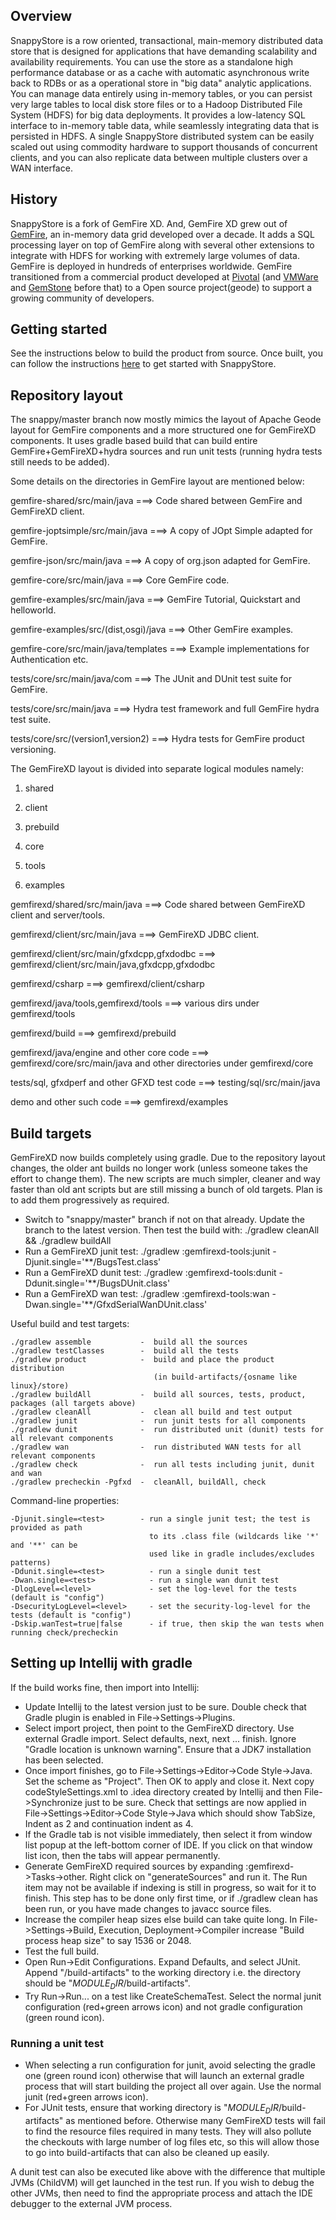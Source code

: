 ## Overview
SnappyStore is a row oriented, transactional, main-memory distributed data store that is designed for applications that have demanding scalability and availability requirements. You can use the store as a standalone high performance database or as a cache with automatic asynchronous write back to RDBs or as a operational store in "big data" analytic applications. You can manage data entirely using in-memory tables, or you can persist very large tables to local disk store files or to a Hadoop Distributed File System (HDFS) for big data deployments. It provides a low-latency SQL interface to in-memory table data, while seamlessly integrating data that is persisted in HDFS. A single SnappyStore distributed system can be easily scaled out using commodity hardware to support thousands of concurrent clients, and you can also replicate data between multiple clusters over a WAN interface. 

<!--
![GemXD_Architecture](http://gemfirexd.docs.pivotal.io/docs-gemfirexd/common/images/esql_at_a_glance.png)
-->

## History
SnappyStore is a fork of GemFire XD. And, GemFire XD grew out of [GemFire](http://pivotal.io/big-data/pivotal-gemfire), an in-memory data grid developed over a decade. It adds a SQL processing layer on top of GemFire along with several other extensions to integrate with HDFS for working with extremely large volumes of data. GemFire is deployed in hundreds of enterprises worldwide. 
GemFire transitioned from a commercial product developed at [Pivotal](www.pivotal.io) (and [VMWare](www.vmware.com) and [GemStone](www.gemstone.com) before that) to a Open source project(geode) to support a growing community of developers. 

## Getting started
See the instructions below to build the product from source. Once built, you can follow the instructions [here](http://gemfirexd.docs.pivotal.io/docs-gemfirexd/getting_started/book_intro.html) to get started with SnappyStore.


## Repository layout

The snappy/master branch now mostly mimics the layout of Apache Geode layout for GemFire components and a more structured one for GemFireXD components. It uses gradle based build that can build entire GemFire+GemFireXD+hydra sources and run unit tests (running hydra tests still needs to be added).

Some details on the directories in GemFire layout are mentioned below:

 gemfire-shared/src/main/java                   ===> Code shared between GemFire and GemFireXD client.

 gemfire-joptsimple/src/main/java               ===> A copy of JOpt Simple adapted for GemFire.

 gemfire-json/src/main/java                     ===> A copy of org.json adapted for GemFire.

 gemfire-core/src/main/java                     ===> Core GemFire code.

 gemfire-examples/src/main/java                 ===> GemFire Tutorial, Quickstart and helloworld.

 gemfire-examples/src/(dist,osgi)/java          ===> Other GemFire examples.

 gemfire-core/src/main/java/templates           ===> Example implementations for Authentication etc.

 tests/core/src/main/java/com                   ===> The JUnit and DUnit test suite for GemFire.

 tests/core/src/main/java                       ===> Hydra test framework and full GemFire hydra test suite.

 tests/core/src/(version1,version2)             ===> Hydra tests for GemFire product versioning.


The GemFireXD layout is divided into separate logical modules namely:

1) shared

2) client

3) prebuild

4) core

5) tools

6) examples

 gemfirexd/shared/src/main/java                 ===> Code shared between GemFireXD client and server/tools.

 gemfirexd/client/src/main/java                 ===> GemFireXD JDBC client.

 gemfirexd/client/src/main/gfxdcpp,gfxdodbc     ===> gemfirexd/client/src/main/java,gfxdcpp,gfxdodbc

 gemfirexd/csharp                               ===> gemfirexd/client/csharp

 gemfirexd/java/tools,gemfirexd/tools           ===> various dirs under gemfirexd/tools

 gemfirexd/build                                ===> gemfirexd/prebuild

 gemfirexd/java/engine and other core code      ===> gemfirexd/core/src/main/java and other directories under gemfirexd/core

 tests/sql, gfxdperf and other GFXD test code   ===> testing/sql/src/main/java

 demo and other such code                       ===> gemfirexd/examples


## Build targets

GemFireXD now builds completely using gradle. Due to the repository layout changes, the older ant builds no longer work (unless someone takes the effort to change them). The new scripts are much simpler, cleaner and way faster than old ant scripts but are still missing a bunch of old targets. Plan is to add them progressively as required.

  * Switch to "snappy/master" branch if not on that already. Update the branch to the latest version. Then test the build with: ./gradlew cleanAll && ./gradlew buildAll
  * Run a GemFireXD junit test: ./gradlew :gemfirexd-tools:junit -Djunit.single='\*\*/BugsTest.class'
  * Run a GemFireXD dunit test: ./gradlew :gemfirexd-tools:dunit -Ddunit.single='\*\*/BugsDUnit.class'
  * Run a GemFireXD wan test:   ./gradlew :gemfirexd-tools:wan -Dwan.single='\*\*/GfxdSerialWanDUnit.class'

Useful build and test targets:
```
./gradlew assemble           -  build all the sources
./gradlew testClasses        -  build all the tests
./gradlew product            -  build and place the product distribution
                                (in build-artifacts/{osname like linux}/store)
./gradlew buildAll           -  build all sources, tests, product, packages (all targets above)
./gradlew cleanAll           -  clean all build and test output
./gradlew junit              -  run junit tests for all components
./gradlew dunit              -  run distributed unit (dunit) tests for all relevant components
./gradlew wan                -  run distributed WAN tests for all relevant components
./gradlew check              -  run all tests including junit, dunit and wan
./gradlew precheckin -Pgfxd  -  cleanAll, buildAll, check
```

Command-line properties:
```
-Djunit.single=<test>        - run a single junit test; the test is provided as path
                               to its .class file (wildcards like '*' and '**' can be
                               used like in gradle includes/excludes patterns)
-Ddunit.single=<test>          - run a single dunit test
-Dwan.single=<test>            - run a single wan dunit test
-DlogLevel=<level>             - set the log-level for the tests (default is "config")
-DsecurityLogLevel=<level>     - set the security-log-level for the tests (default is "config")
-Dskip.wanTest=true|false      - if true, then skip the wan tests when running check/precheckin
```

## Setting up Intellij with gradle

If the build works fine, then import into Intellij:
  * Update Intellij to the latest version just to be sure. Double check that Gradle plugin is enabled in File->Settings->Plugins.
  * Select import project, then point to the GemFireXD directory. Use external Gradle import. Select defaults, next, next ... finish. Ignore "Gradle location is unknown warning". Ensure that a JDK7 installation has been selected.
  * Once import finishes, go to File->Settings->Editor->Code Style->Java. Set the scheme as "Project". Then OK to apply and close it. Next copy codeStyleSettings.xml to .idea directory created by Intellij and then File->Synchronize just to be sure. Check that settings are now applied in File->Settings->Editor->Code Style->Java which should show TabSize, Indent as 2 and continuation indent as 4.
  * If the Gradle tab is not visible immediately, then select it from window list popup at the left-bottom corner of IDE. If you click on that window list icon, then the tabs will appear permanently.
  * Generate GemFireXD required sources by expanding :gemfirexd->Tasks->other. Right click on "generateSources" and run it. The Run item may not be available if indexing is still in progress, so wait for it to finish. This step has to be done only first time, or if ./gradlew clean has been run, or you have made changes to javacc source files.
  * Increase the compiler heap sizes else build can take quite long. In File->Settings->Build, Execution, Deployment->Compiler increase "Build process heap size" to say 1536 or 2048.
  * Test the full build.
  * Open Run->Edit Configurations. Expand Defaults, and select JUnit. Append "/build-artifacts" to the working directory i.e. the directory should be "$MODULE_DIR$/build-artifacts".
  * Try Run->Run... on a test like CreateSchemaTest. Select the normal junit configuration (red+green arrows icon) and not gradle configuration (green round icon).


### Running a unit test

 * When selecting a run configuration for junit, avoid selecting the gradle one (green round icon) otherwise that will launch an external gradle process that will start building the project all over again. Use the normal junit (red+green arrows icon).
 * For JUnit tests, ensure that working directory is "$MODULE_DIR$/build-artifacts" as mentioned before. Otherwise many GemFireXD tests will fail to find the resource files required in many tests. They will also pollute the checkouts with large number of log files etc, so this will allow those to go into build-artifacts that can also be cleaned up easily.

A dunit test can also be executed like above with the difference that multiple JVMs (ChildVM) will get launched in the test run. If you wish to debug the other JVMs, then need to find the appropriate process and attach the IDE debugger to the external JVM process.
